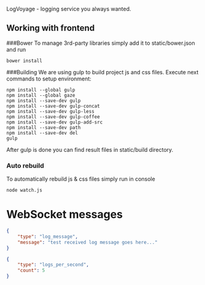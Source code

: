 LogVoyage - logging service you always wanted.

## Working with frontend
###Bower
To manage 3rd-party libraries simply add it to static/bower.json and run
```
bower install
```

###Building
We are using gulp to build project js and css files.
Execute next commands to setup environment:
```
npm install --global gulp
npm install --global gaze
npm install --save-dev gulp
npm install --save-dev gulp-concat
npm install --save-dev gulp-less 
npm install --save-dev gulp-coffee
npm install --save-dev gulp-add-src
npm install --save-dev path
npm install --save-dev del
gulp
```
After gulp is done you can find result files in static/build directory.

### Auto rebuild  
To automatically rebuild js & css files simply run in console
```
node watch.js
```

# WebSocket messages
``` json
{
	"type": "log_message",
	"message": "test received log message goes here..."
}
```

``` json
{
	"type": "logs_per_second",
	"count": 5
}
```